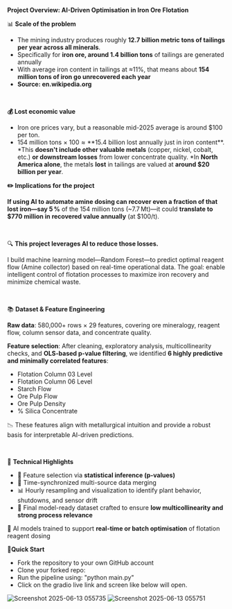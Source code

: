  **Project Overview: AI-Driven Optimisation in Iron Ore Flotation**

📊 **Scale of the problem**
<br>
* The mining industry produces roughly **12.7 billion metric tons of tailings per year across all minerals**. 
* Specifically for **iron ore, around 1.4 billion tons** of tailings are generated annually 
* With average iron content in tailings at ≈11%, that means about **154 million tons of iron go unrecovered each year**
* **Source: en.wikipedia.org**

<br>

**💰 Lost economic value**

* Iron ore prices vary, but a reasonable mid-2025 average is around $100 per ton.
* 154 million tons × $100 ≈ **$15.4 billion lost annually just in iron content**.
*This **doesn't include other valuable metals** (copper, nickel, cobalt, etc.) **or downstream losses** from lower concentrate quality.
*In **North America alone**, the metals **lost** in tailings are valued at **around $20 billion per year**.

**✏️ Implications for the project**
<br>

**If using AI to automate amine dosing can recover even a fraction of that lost iron—say 5 %** of the 154 million tons (~7.7 Mt)—it could **translate to $770 million in recovered value annually** (at $100/t). 

<br>

🔍 **This project leverages AI to reduce those losses.**

I build machine learning model—Random Forest—to predict optimal reagent flow (Amine collector) based on real-time operational data. The goal: enable intelligent control of flotation processes to maximize iron recovery and minimize chemical waste.


<br>

📚 **Dataset & Feature Engineering**

**Raw data**: 580,000+ rows × 29 features, covering ore mineralogy, reagent flow, column sensor data, and concentrate quality.

 **Feature selection**: After cleaning, exploratory analysis, multicollinearity checks, and **OLS-based p-value filtering**, we identified **6 highly predictive and minimally correlated features**:

* Flotation Column 03 Level
* Flotation Column 06 Level
* Starch Flow
* Ore Pulp Flow
* Ore Pulp Density
* % Silica Concentrate

📉 These features align with metallurgical intuition and provide a robust basis for interpretable AI-driven predictions.

<br>

🔧 **Technical Highlights**

* 🧪 Feature selection via **statistical inference (p-values)**
* 🧹 Time-synchronized multi-source data merging
* 📊 Hourly resampling and visualization to identify plant behavior, shutdowns, and sensor drift
* 🔁 Final model-ready dataset crafted to ensure **low multicollinearity and strong process relevance**

🧠 AI models trained to support **real-time or batch optimisation** of flotation reagent dosing

🚀**Quick Start**
* Fork the repository to your own GitHub account
* Clone your forked repo:
* Run the pipeline using: "python main.py"
* Click on the gradio live link and screen like below will open.
  
![Screenshot 2025-06-13 055735](https://github.com/user-attachments/assets/bf48cdbd-87ce-4bc3-91c2-627a7210b5fc) ![Screenshot 2025-06-13 055751](https://github.com/user-attachments/assets/6d55d044-144f-4b93-a259-e0bd4550db28)


  
